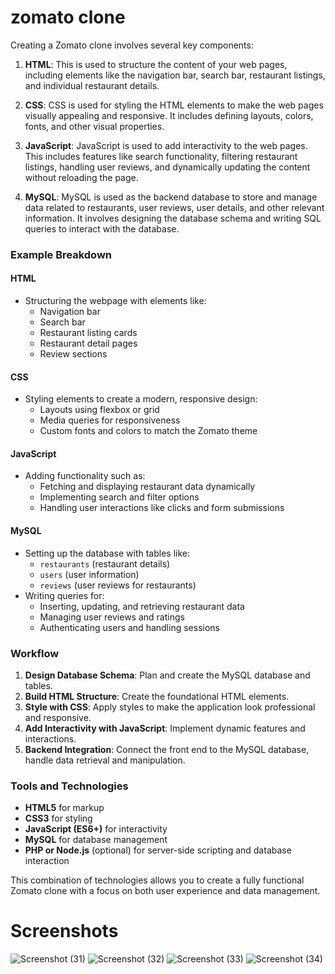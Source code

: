 # zomato clone 
Creating a Zomato clone involves several key components:

1. **HTML**: This is used to structure the content of your web pages, including elements like the navigation bar, search bar, restaurant listings, and individual restaurant details.

2. **CSS**: CSS is used for styling the HTML elements to make the web pages visually appealing and responsive. It includes defining layouts, colors, fonts, and other visual properties.

3. **JavaScript**: JavaScript is used to add interactivity to the web pages. This includes features like search functionality, filtering restaurant listings, handling user reviews, and dynamically updating the content without reloading the page.

4. **MySQL**: MySQL is used as the backend database to store and manage data related to restaurants, user reviews, user details, and other relevant information. It involves designing the database schema and writing SQL queries to interact with the database.

### Example Breakdown

#### HTML
- Structuring the webpage with elements like:
  - Navigation bar
  - Search bar
  - Restaurant listing cards
  - Restaurant detail pages
  - Review sections

#### CSS
- Styling elements to create a modern, responsive design:
  - Layouts using flexbox or grid
  - Media queries for responsiveness
  - Custom fonts and colors to match the Zomato theme

#### JavaScript
- Adding functionality such as:
  - Fetching and displaying restaurant data dynamically
  - Implementing search and filter options
  - Handling user interactions like clicks and form submissions

#### MySQL
- Setting up the database with tables like:
  - `restaurants` (restaurant details)
  - `users` (user information)
  - `reviews` (user reviews for restaurants)
- Writing queries for:
  - Inserting, updating, and retrieving restaurant data
  - Managing user reviews and ratings
  - Authenticating users and handling sessions

### Workflow
1. **Design Database Schema**: Plan and create the MySQL database and tables.
2. **Build HTML Structure**: Create the foundational HTML elements.
3. **Style with CSS**: Apply styles to make the application look professional and responsive.
4. **Add Interactivity with JavaScript**: Implement dynamic features and interactions.
5. **Backend Integration**: Connect the front end to the MySQL database, handle data retrieval and manipulation.

### Tools and Technologies
- **HTML5** for markup
- **CSS3** for styling
- **JavaScript (ES6+)** for interactivity
- **MySQL** for database management
- **PHP or Node.js** (optional) for server-side scripting and database interaction

This combination of technologies allows you to create a fully functional Zomato clone with a focus on both user experience and data management.
# Screenshots
![Screenshot (31)](https://github.com/BishwanathKumarPanda/Hotel-Reservation-System/assets/138992024/23304e08-fd5f-43d7-bdc4-41ead876bf9c)
![Screenshot (32)](https://github.com/BishwanathKumarPanda/Hotel-Reservation-System/assets/138992024/c3de2494-8b14-4557-bbc9-967458effcc1)
![Screenshot (33)](https://github.com/BishwanathKumarPanda/Hotel-Reservation-System/assets/138992024/33ca7280-0787-4cc4-a385-d97fd3d83103)
![Screenshot (34)](https://github.com/BishwanathKumarPanda/Hotel-Reservation-System/assets/138992024/4b7b3d76-2ba6-457c-ac95-6fe014bfb215)
